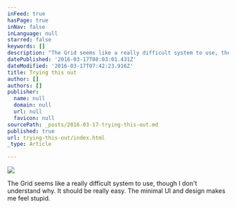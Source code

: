 ```yaml
---
inFeed: true
hasPage: true
inNav: false
inLanguage: null
starred: false
keywords: []
description: "The Grid seems like a really difficult system to use, though I don't understand why. It should be really easy. The minimal UI and design makes me feel stupid."
datePublished: '2016-03-17T08:03:01.431Z'
dateModified: '2016-03-17T07:42:23.916Z'
title: Trying this out
author: []
authors: []
publisher:
  name: null
  domain: null
  url: null
  favicon: null
sourcePath: _posts/2016-03-17-trying-this-out.md
published: true
url: trying-this-out/index.html
_type: Article

---
```

![](https://the-grid-user-content.s3-us-west-2.amazonaws.com/f63965e5-1a17-4957-842a-7c2cd0e73dba.gif)

The Grid seems like a really difficult system to use, though I don't understand why. It should be really easy. The minimal UI and design makes me feel stupid.